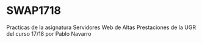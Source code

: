 # SWAP1718
Practicas de la asignatura Servidores Web de Altas Prestaciones de la UGR del curso 17/18 por Pablo Navarro
